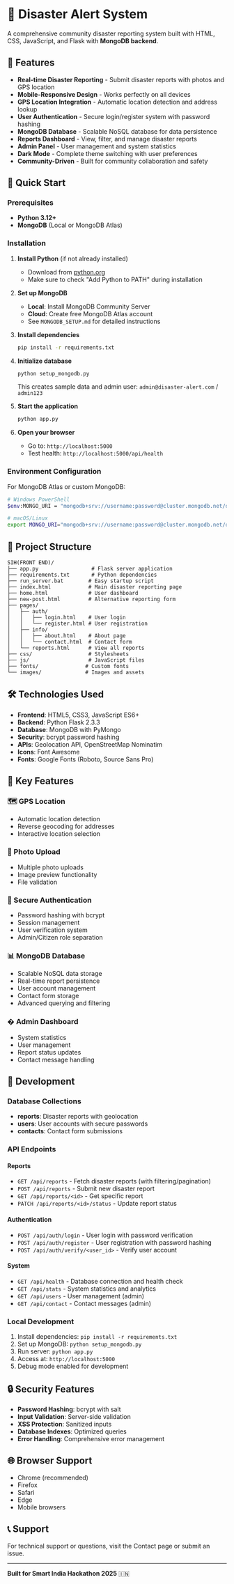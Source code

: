 # 🚨 Disaster Alert System

A comprehensive community disaster reporting system built with HTML, CSS, JavaScript, and Flask with **MongoDB backend**.

## 🌟 Features

- **Real-time Disaster Reporting** - Submit disaster reports with photos and GPS location
- **Mobile-Responsive Design** - Works perfectly on all devices
- **GPS Location Integration** - Automatic location detection and address lookup
- **User Authentication** - Secure login/register system with password hashing
- **MongoDB Database** - Scalable NoSQL database for data persistence
- **Reports Dashboard** - View, filter, and manage disaster reports
- **Admin Panel** - User management and system statistics
- **Dark Mode** - Complete theme switching with user preferences
- **Community-Driven** - Built for community collaboration and safety

## 🚀 Quick Start

### Prerequisites
- **Python 3.12+**
- **MongoDB** (Local or MongoDB Atlas)

### Installation

1. **Install Python** (if not already installed)
   - Download from [python.org](https://python.org)
   - Make sure to check "Add Python to PATH" during installation

2. **Set up MongoDB**
   - **Local**: Install MongoDB Community Server
   - **Cloud**: Create free MongoDB Atlas account
   - See `MONGODB_SETUP.md` for detailed instructions

3. **Install dependencies**
   ```bash
   pip install -r requirements.txt
   ```

4. **Initialize database**
   ```bash
   python setup_mongodb.py
   ```
   This creates sample data and admin user: `admin@disaster-alert.com` / `admin123`

5. **Start the application**
   ```bash
   python app.py
   ```

6. **Open your browser**
   - Go to: `http://localhost:5000`
   - Test health: `http://localhost:5000/api/health`

### Environment Configuration

For MongoDB Atlas or custom MongoDB:
```bash
# Windows PowerShell
$env:MONGO_URI = "mongodb+srv://username:password@cluster.mongodb.net/disaster_alert_db"

# macOS/Linux  
export MONGO_URI="mongodb+srv://username:password@cluster.mongodb.net/disaster_alert_db"
```

## 📁 Project Structure

```
SIH(FRONT END)/
├── app.py                 # Flask server application
├── requirements.txt       # Python dependencies
├── run_server.bat        # Easy startup script
├── index.html            # Main disaster reporting page
├── home.html             # User dashboard
├── new-post.html         # Alternative reporting form
├── pages/
│   ├── auth/
│   │   ├── login.html    # User login
│   │   └── register.html # User registration
│   ├── info/
│   │   ├── about.html    # About page
│   │   └── contact.html  # Contact form
│   └── reports.html      # View all reports
├── css/                  # Stylesheets
├── js/                   # JavaScript files
├── fonts/               # Custom fonts
└── images/              # Images and assets
```

## 🛠️ Technologies Used

- **Frontend**: HTML5, CSS3, JavaScript ES6+
- **Backend**: Python Flask 2.3.3
- **Database**: MongoDB with PyMongo
- **Security**: bcrypt password hashing
- **APIs**: Geolocation API, OpenStreetMap Nominatim
- **Icons**: Font Awesome
- **Fonts**: Google Fonts (Roboto, Source Sans Pro)

## 📱 Key Features

### 🗺️ GPS Location
- Automatic location detection
- Reverse geocoding for addresses
- Interactive location selection

### 📸 Photo Upload
- Multiple photo uploads
- Image preview functionality
- File validation

### 🔐 Secure Authentication
- Password hashing with bcrypt
- Session management
- User verification system
- Admin/Citizen role separation

### 📊 MongoDB Database
- Scalable NoSQL data storage
- Real-time report persistence
- User account management
- Contact form storage
- Advanced querying and filtering

### � Admin Dashboard
- System statistics
- User management
- Report status updates
- Contact message handling

## 🔧 Development

### Database Collections

- **reports**: Disaster reports with geolocation
- **users**: User accounts with secure passwords  
- **contacts**: Contact form submissions

### API Endpoints

#### Reports
- `GET /api/reports` - Fetch disaster reports (with filtering/pagination)
- `POST /api/reports` - Submit new disaster report
- `GET /api/reports/<id>` - Get specific report
- `PATCH /api/reports/<id>/status` - Update report status

#### Authentication  
- `POST /api/auth/login` - User login with password verification
- `POST /api/auth/register` - User registration with password hashing
- `POST /api/auth/verify/<user_id>` - Verify user account

#### System
- `GET /api/health` - Database connection and health check
- `GET /api/stats` - System statistics and analytics
- `GET /api/users` - User management (admin)
- `GET /api/contact` - Contact messages (admin)

### Local Development

1. Install dependencies: `pip install -r requirements.txt`
2. Set up MongoDB: `python setup_mongodb.py`
3. Run server: `python app.py`
4. Access at: `http://localhost:5000`
5. Debug mode enabled for development

## 🔒 Security Features

- **Password Hashing**: bcrypt with salt
- **Input Validation**: Server-side validation
- **XSS Protection**: Sanitized inputs
- **Database Indexes**: Optimized queries
- **Error Handling**: Comprehensive error management

## 🌐 Browser Support

- Chrome (recommended)
- Firefox
- Safari
- Edge
- Mobile browsers

## 📞 Support

For technical support or questions, visit the Contact page or submit an issue.

---

**Built for Smart India Hackathon 2025** 🇮🇳
